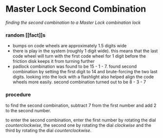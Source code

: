 # Master Lock Second Combination

_finding the second combination to a Master Lock combination lock_

### random [[fact]]s

- bumps on code wheels are approximately 1.5 digits wide
- there is play in the system (roughly 1 digit wide). this means that the last code wheel will turn with the first code wheel for 1 digit before the friction disk keeps it from turning further
- padlock combination was found to be 15 - 1 - 7. found second combination by setting the first digit to 14 and brute-forcing the two last digits. looking into the lock with a flashlight also helped align the code wheels more easily. second combination turned out to be 8 - 3 - 7

### procedure

to find the second combination, subtract $7$ from the first number and add $2$ to the second number.

to enter the second combination, enter the first number by rotating the dial _counterclockwise_, the second one by rotating the dial _clockwise_ and the third by rotating the dial _counterclockwise_.
